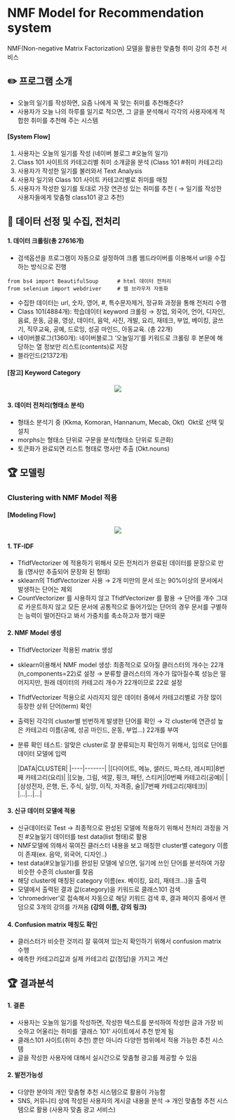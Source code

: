 # NMF Model for Recommendation system
   NMF(Non-negative Matrix Factorization) 모델을 활용한 맞춤형 취미 강의 추천 서비스




## ✏️ 프로그램 소개
  - 오늘의 일기를 작성하면, 요즘 나에게 꼭 맞는 취미를 추천해준다?
  - 사용자가 오늘 나의 하루를 일기로 적으면, 그 글을 분석해서 각각의 사용자에게 적합한 취미를 추천해 주는 시스템


#### [System Flow]

1. 사용자는 오늘의 일기를 작성 (네이버 블로그 #오늘의 일기)
2. Class 101 사이트의 카테고리별 취미 소개글을 분석 (Class 101 #취미 카테고리)
3. 사용자가 작성한 일기를 불러와서 Text Analysis
4. 사용자 일기와 Class 101 사이트 카테고리별로 취미를 매칭
5. 사용자가 작성한 일기를 토대로 가장 연관성 있는 취미를 추천 ( → 일기를 작성한 사용자들에게 맞춤형 class101 광고 추천)




## 📝 데이터 선정 및 수집, 전처리

#### 1. 데이터 크롤링(총 27616개) 
   - 검색옵션을 프로그램이 자동으로 설정하여 크롭 웹드라이버를 이용해서 url을 수집하는 방식으로 진행

    from bs4 import BeautifulSoup      # html 데이터 전처리
    from selenium import webdriver     # 웹 브라우저 자동화
        
   - 수집한 데이터는 url, 숫자, 영어, #, 특수문자제거, 정규화 과정을 통해 전처리 수행   
   - Class 101(4884개): 학습데이터 keyword 크롤링 → 창업, 외국어, 언어, 디자인, 음료, 운동, 금융, 영상, 데이터, 음악, 사진, 개발, 요리, 재테크, 부업, 베이킹, 글쓰기, 직무교육, 공예, 드로잉, 성공 마인드, 아동교육.   (총 22개)
   - 네이버블로그(1360개): 네이버블로그 ‘오늘일기’를 키워드로 크롤링 후 본문에 해당하는 열 정보만 리스트(contents)로 저장
   - 블라인드(21372개)


#### [참고] Keyword Category
<p align="center">
  <img src="https://github.com/juooo1117/NMF_for_Recommendation_system/assets/95035134/b7d8d8f6-6ca3-48ba-a3d3-8304a60f50ed">
</p>
    
#### 3. 데이터 전처리(형태소 분석)
   - 형태소 분석기 중 (Kkma, Komoran, Hannanum, Mecab, Okt)  Okt로 선택 및 설치
   - morphs는 형태소 단위로 구문을 분석(형태소 단위로 토큰화)
   - 토큰화가 완료되면 리스트 형태로 명사만 추출 (Okt.nouns)




## 🏆 모델링
  ###   Clustering with NMF Model 적용


#### [Modeling Flow]
<p align="center">
  <img src="https://github.com/juooo1117/NMF_for_Recommendation_system/assets/95035134/395175d1-85e0-4b27-a22e-eb9132e94a9c">
</p>


#### 1. TF-IDF
   - TfidfVectorizer 에 적용하기 위해서 모든 전처리가 완료된 데이터를 문장으로 만듦 (명사만 추출되어 문장화 된 형태)
   - sklearn의 TfidfVectorizer 사용 → 2개 미만의 문서 또는 90%이상의 문서에서 발생하는 단어는 제외
   - CountVectorizer 를 사용하지 않고 TfidfVectorizer 를 활용 → 단어를 개수 그대로 카운트하지 않고 모든 문서에 공통적으로 들어가있는 단어의 경우 문서를 구별하는 능력이 떨어진다고 봐서 가중치를 축소하고자 했기 때문


#### 2. NMF Model 생성
   - TfidfVectorizer 적용된 matrix 생성
   - sklearn이용해서 NMF model 생성: 최종적으로 모아질 클러스터의 개수는 22개(n_components=22)로 설정 → 분류할 클러스터의 개수가 많아질수록 성능은 떨어지지만, 원래 데이터의 카테고리 개수가 22개이므로 22로 설정
   - TfidfVectorizer 적용으로 사라지지 않은 데이터 중에서 카테고리별로 가장 많이 등장한 상위 단어(term) 확인
   - 출력된 각각의 cluster별 빈번하게 발생한 단어를 확인 → 각 cluster에 연관성 높은 카테고리 이름(공예, 성공 마인드, 운동, 부업…) 22개를 부여
   - 분류 확인 테스트: 알맞은 cluster로 잘 분류되는지 확인하기 위해서, 임의로 단어를 데이터 모델에 입력

      |DATA|CLUSTER|
   |----|-------|
   |[다이어트, 메뉴, 샐러드, 파스타, 레시피]|8번째 카테고리(요리)|
   |[오늘, 그림, 색깔, 핑크, 패턴, 스티커]|0번째 카테고리(공예)|
   |[삼성전자, 은행, 돈, 주식, 실망, 이직, 자격증, 술]|7번째 카테고리(재테크)|
   |...|...|...|    


#### 3. 신규 데이터 모델에 적용
   - 신규데이터로 Test → 최종적으로 완성된 모델에 적용하기 위해서 전처리 과정을 거친 #오늘일기 데이터를 test data(list 형태)로 활용
   - NMF모델에 의해서 묶여진 클러스터 내용을 보고 매칭한 cluster별 category 이름이 존재(ex. 음악, 외국어, 디자인..)
   - test data(#오늘일기)를 완성된 모델에 넣으면, 일기에 쓰인 단어를 분석하여 가장 비슷한 수준의 cluster를 찾음
   - 해당 cluster에 매칭된 category 이름(ex. 베이킹, 요리, 재테크…)을 출력
   - 모델에서 출력된 결과 값(category)을 키워드로 클래스101 검색
   - ‘chromedriver’로 접속해서 자동으로 해당 키워드 검색 후, 결과 페이지 중에서 랜덤으로 3개의 강의를 가져옴 **(강의 이름, 강의 링크)**


#### 4. Confusion matrix 매칭도 확인
   - 클러스터가 비슷한 것끼리 잘 묶여져 있는지 확인하기 위해서 confusion matrix 수행
   - 예측한 카테고리값과 실제 카테고리 값(정답)을 가지고 계산



## 🏆 결과분석

#### 1. 결론
   - 사용자는 오늘의 일기를 작성하면, 작성한 텍스트를 분석하여 작성한 글과 가장 비슷하고 어울리는 취미를 ‘클래스 101’ 사이트에서 추천 받게 됨
   - 클래스101 사이트(취미 추천) 뿐만 아니라 다양한 범위에서 적용 가능한 추천 시스템
   - 글을 작성한 사용자에 대해서 실시간으로 맞춤형 광고를 제공할 수 있음


#### 2. 발전가능성
   - 다양한 분야의 개인 맞춤형 추천 시스템으로 활용이 가능함
   - SNS, 커뮤니티 상에 작성된 사용자의 게시글 내용을 분석 → 개인 맞춤형 추천 시스템으로 활용 (사용자 맞춤 광고 서비스)


